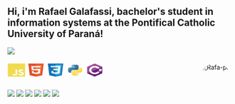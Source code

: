 ## Hi, i'm Rafael Galafassi, bachelor's student in information systems at the Pontifical Catholic University of Paraná!

<picture>
<source 
  srcset="https://github-readme-stats.vercel.app/api?username=tagliassi&show_icons=true&theme=gotham"
  media="(prefers-color-scheme: dark)"
/>
<source
  srcset="https://github-readme-stats.vercel.app/api?username=anuraghazra&show_icons=true"
  media="(prefers-color-scheme: light), (prefers-color-scheme: no-preference)"
/>
<img src="https://github-readme-stats.vercel.app/api?username=anuraghazra&show_icons=true" />
</picture>


<div style="display: inline_block"><br>
  <img align="center" alt="Rafa-Js" height="30" width="40" src="https://raw.githubusercontent.com/devicons/devicon/master/icons/javascript/javascript-plain.svg">
  <img align="center" alt="Rafa-HTML" height="30" width="40" src="https://raw.githubusercontent.com/devicons/devicon/master/icons/html5/html5-original.svg">
  <img align="center" alt="Rafa-CSS" height="30" width="40" src="https://raw.githubusercontent.com/devicons/devicon/master/icons/css3/css3-original.svg">
  <img align="center" alt="Rafa-Python" height="30" width="40" src="https://raw.githubusercontent.com/devicons/devicon/master/icons/python/python-original.svg">
  <img align="center" alt="Rafa-Csharp" height="30" width="40" src="https://raw.githubusercontent.com/devicons/devicon/master/icons/csharp/csharp-original.svg">
  <img align="right" alt="Rafa-pic" height="150" style="border-radius:50px;" src="https://lh3.googleusercontent.com/oUmddRI73NpjDdGUquyxWQiFzf94YfBTXFpBgqPO3owJWD1BqOEJBwGVwyjuCrfcn5wGoolVaNOlZXwyXQ1UzM90V4fyWTxngmem4xPF5ZqJjc2Dli4c0KWn41mLXRLwmd1jEeceic4imaP8arNiJq6jyHV_hO5gyFTnxK_ODg2prnP_koDL5f7emJeT4iDLzrKxvsgViqsDZfd5S_1Zt6ODbCcqOVaAzoK8wK-OWE25n7jV7k91P3ZOdfTKEd84CZ5Zr8BsaaRpJ2byT1ye78qaI8tVxj8zaqQu3cNyIUD9N1kmJ2lxuHg2tnYZQHSwlEdincMazxDLoW_z5nLvhIf-A6sohkkvGO1xdgFJaweZAng--LqoxEFgBdPVt9LLQjhYk27jSTlUkybrsP0rRp4GOUnmoW_X63fNYyjtNLKz6ICeA5gJDU12eYfy7eMk8-ii0rduXAzorD3dSMyatk7GPvjQlaG5LXcFOxSVkoICmdEr4Si61KJiP0Q7o_tjYq-G14haECkPwNuTE833RrPbhIYhLs3n0vjOzlnx63aq9p1JwagzEqbjDiCDEhdDJia12TCpnko84eVZcV5DWL-gEkQN95V7WkwHDakXHawzqpbIYEhZ4MnUqiGKo_t0uP7jDATaLdffkOPdoumlyom-RkAE57vRAyZUztPX9E4xdDrWMVH3P5-NsGuR53YKss9CuDPsVn1_Ts3tyMsobeB65ufwwovbVkSDsvy46Bxm7voR61pISkO5CWdt9oXJFYsW9UPskgNJVUeTuM5_y-T9nm88QRdtGSxKIKIlzYPeu8aoc2UlhmMTPmmUz26E73-AMa7R-SFs2LjPFc67jjVmhlGJR4zTw481u1z8ijmslsexaGpTwYZ8aqjauRrFmEXVhhG-1TqmM8s2GbM9NC1kFxU5WOo59_g8SATptQNGp0Isbw=s795-no?authuser=0">
</div>
  
  ##
 
<div> 
  <a href="https://www.youtube.com/channel/UCu6jNNskoPVlbkEQ7Zc3xlA" target="_blank"><img src="https://img.shields.io/badge/YouTube-FF0000?style=for-the-badge&logo=youtube&logoColor=white" target="_blank"></a>
  <a href="https://www.instagram.com/rafael_galafassi/" target="_blank"><img src="https://img.shields.io/badge/-Instagram-%23E4405F?style=for-the-badge&logo=instagram&logoColor=white" target="_blank"></a>
 	<a href="https://www.twitch.tv/tagliassi" target="_blank"><img src="https://img.shields.io/badge/Twitch-9146FF?style=for-the-badge&logo=twitch&logoColor=white" target="_blank"></a>
 <a href="https://discord.com/Galafassi#7251" target="_blank"><img src="https://img.shields.io/badge/Discord-7289DA?style=for-the-badge&logo=discord&logoColor=white" target="_blank"></a> 
  <a href = "mailto:rafael.galafassi2005@gmail.com"><img src="https://img.shields.io/badge/-Gmail-%23333?style=for-the-badge&logo=gmail&logoColor=white" target="_blank"></a>
  <a href="https://www.linkedin.com/in/rafael-tagliaferro-0a639b217/" target="_blank"><img src="https://img.shields.io/badge/-LinkedIn-%230077B5?style=for-the-badge&logo=linkedin&logoColor=white" target="_blank"></a> 
  
</div>

